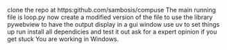 clone the repo at https:github.com/sambosis/compuse
The main running file is loop.py
now create a modified version of the file to use the library pywebview to have the output display in a gui window
use uv to set things up
run install all dependicies and test it out
ask for a expert opinion if you get stuck
You are working in Windows. 